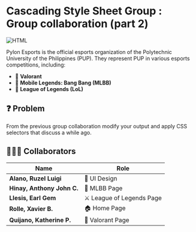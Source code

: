 
# Cascading Style Sheet Group : Group collaboration (part 2)




![HTML](https://img.shields.io/badge/HTML5-%23E34F26.svg?&style=for-the-badge&logo=html5&logoColor=white)  

Pylon Esports is the official esports organization of the Polytechnic University of the Philippines (PUP). They represent PUP in various esports competitions, including:

- 🎯 **Valorant**  
- 📱 **Mobile Legends: Bang Bang (MLBB)**  
- 🏹 **League of Legends (LoL)**  

## ❓ Problem

From the previous group collaboration modify
your output and apply CSS selectors that
discuss a while ago.

## 👷👷‍♀️ Collaborators


| Name | Role |
|------|------|
| **Alano, Ruzel Luigi** | 🎨 UI Design |
| **Hinay, Anthony John C.** | 📲 MLBB Page |
| **Llesis, Earl Gem** | ⚔️ League of Legends Page |
| **Rolle, Xavier B.** | 🏠 Home Page |
| **Quijano, Katherine P.** | 🎯 Valorant Page |